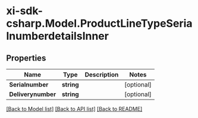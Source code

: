 # xi-sdk-csharp.Model.ProductLineTypeSerialnumberdetailsInner

## Properties

Name | Type | Description | Notes
------------ | ------------- | ------------- | -------------
**Serialnumber** | **string** |  | [optional] 
**Deliverynumber** | **string** |  | [optional] 

[[Back to Model list]](../README.md#documentation-for-models) [[Back to API list]](../README.md#documentation-for-api-endpoints) [[Back to README]](../README.md)


